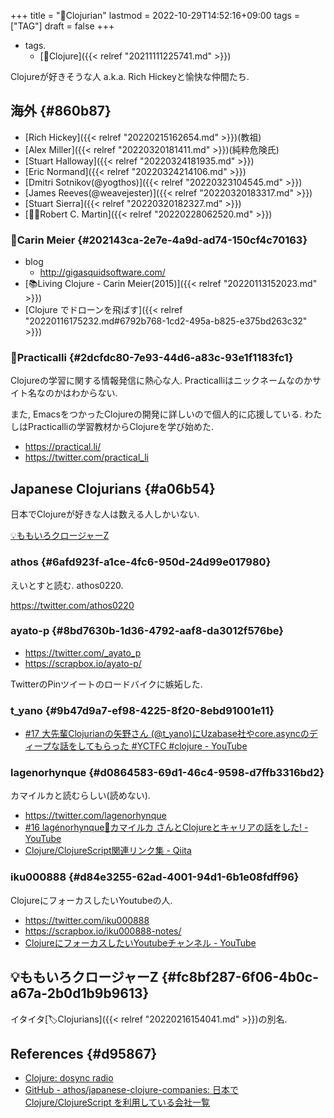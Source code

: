 +++
title = "🔖Clojurian"
lastmod = 2022-10-29T14:52:16+09:00
tags = ["TAG"]
draft = false
+++

-   tags.
    -   [🔖Clojure]({{< relref "20211111225741.md" >}})

Clojureが好きそうな人 a.k.a. Rich Hickeyと愉快な仲間たち.


## 海外 {#860b87}

-   [Rich Hickey]({{< relref "20220215162654.md" >}})(教祖)
-   [Alex Miller]({{< relref "20220320181411.md" >}})(純粋危険氏)
-   [Stuart Halloway]({{< relref "20220324181935.md" >}})
-   [Eric Normand]({{< relref "20220324214106.md" >}})
-   [Dmitri Sotnikov(@yogthos)]({{< relref "20220323104545.md" >}})
-   [James Reeves(@weavejester)]({{< relref "20220320183317.md" >}})
-   [Stuart Sierra]({{< relref "20220320182327.md" >}})
-   [👴🏼Robert C. Martin]({{< relref "20220228062520.md" >}})


### 👩Carin Meier {#202143ca-2e7e-4a9d-ad74-150cf4c70163}

-   blog
    -   <http://gigasquidsoftware.com/>
-   [📚Living Clojure - Carin Meier(2015)]({{< relref "20220113152023.md" >}})
-   [Clojure でドローンを飛ばす]({{< relref "20220116175232.md#6792b768-1cd2-495a-b825-e375bd263c32" >}})


### 👨Practicalli {#2dcfdc80-7e93-44d6-a83c-93e1f1183fc1}

Clojureの学習に関する情報発信に熱心な人. Practicalliはニックネームなのかサイト名なのかはわからない.

また, EmacsをつかったClojureの開発に詳しいので個人的に応援している. わたしはPracticalliの学習教材からClojureを学び始めた.

-   <https://practical.li/>
-   <https://twitter.com/practical_li>


## Japanese Clojurians {#a06b54}

日本でClojureが好きな人は数える人しかいない.

[💡ももいろクロージャーZ](#fc8bf287-6f06-4b0c-a67a-2b0d1b9b9613)


### athos {#6afd923f-a1ce-4fc6-950d-24d99e017980}

えいとすと読む. athos0220.

<https://twitter.com/athos0220>


### ayato-p {#8bd7630b-1d36-4792-aaf8-da3012f576be}

-   <https://twitter.com/_ayato_p>
-   <https://scrapbox.io/ayato-p/>

TwitterのPinツイートのロードバイクに嫉妬した.


### t_yano {#9b47d9a7-ef98-4225-8f20-8ebd91001e11}

-   [#17 大先輩Clojurianの矢野さん (@t_yano)にUzabase社やcore.asyncのディープな話をしてもらった #YCTFC #clojure - YouTube](https://www.youtube.com/watch?v=xQxio0uTDNA)


### lagenorhynque {#d0864583-69d1-46c4-9598-d7ffb3316bd2}

カマイルカと読むらしい(読めない).

-   <https://twitter.com/lagenorhynque>
-   [#16 lagénorhynque🐬カマイルカ さんとClojureとキャリアの話をした! - YouTube](https://www.youtube.com/watch?v=xNjddsFjwOY&t=79s)
-   [Clojure/ClojureScript関連リンク集 - Qiita](https://qiita.com/lagenorhynque/items/68c314c288b75a9492ba)


### iku000888 {#d84e3255-62ad-4001-94d1-6b1e08fdff96}

ClojureにフォーカスしたいYoutubeの人.

-   <https://twitter.com/iku000888>
-   <https://scrapbox.io/iku000888-notes/>
-   [ClojureにフォーカスしたいYoutubeチャンネル - YouTube](https://www.youtube.com/channel/UC4wTwYzpaL7yKWHOKlUpwJQ)


## 💡ももいろクロージャーZ {#fc8bf287-6f06-4b0c-a67a-2b0d1b9b9613}

イタイタ[🏷Clojurians]({{< relref "20220216154041.md" >}})の別名.


## References {#d95867}

-   [Clojure: dosync radio](https://podcasts.google.com/feed/aHR0cHM6Ly9hbmNob3IuZm0vcy9jMTMzYzQwL3BvZGNhc3QvcnNz)
-   [GitHub - athos/japanese-clojure-companies: 日本で Clojure/ClojureScript を利用している会社一覧](https://github.com/athos/japanese-clojure-companies)
